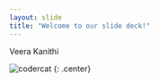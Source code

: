 ```yaml
---
layout: slide
title: "Welcome to our slide deck!"
---
```


Veera Kanithi

![codercat](https://octodex.github.com/images/codercat.jpg)
{: .center}
